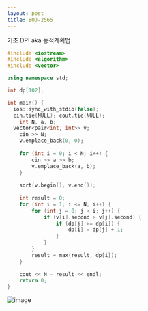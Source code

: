 ```yaml
---
layout: post
title: BOJ-2565
---
```


기초 DP! aka 동적계획법

``` cpp
#include <iostream>
#include <algorithm>
#include <vector>

using namespace std;

int dp[102];

int main() {
  ios::sync_with_stdio(false);
  cin.tie(NULL); cout.tie(NULL);
	int N, a, b;
  vector<pair<int, int>> v;
	cin >> N;
	v.emplace_back(0, 0);
  
	for (int i = 0; i < N; i++) {
		cin >> a >> b;
		v.emplace_back(a, b);
	}
  
	sort(v.begin(), v.end());
	
	int result = 0;
	for (int i = 1; i <= N; i++) {
		for (int j = 0; j < i; j++) {
			if (v[i].second > v[j].second) {
				if (dp[j] >= dp[i]) {
					dp[i] = dp[j] + 1;
				}
			}
		}
		result = max(result, dp[i]);
	}
	
	cout << N - result << endl;
	return 0;
}
```

![image](https://user-images.githubusercontent.com/37402072/129137249-317d8c7e-5a66-49a1-b387-04b3a97103ab.png)
